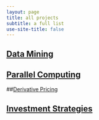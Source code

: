 ```yaml
---
layout: page
title: all projects
subtitle: a full list
use-site-title: false
---
```


## [Data Mining](https://imfl.github.io/front/data-mining/index)



## [Parallel Computing](https://imfl.github.io/front/parallel-computing/index)



##[Derivative Pricing](https://imfl.github.io/front/derivative-pricing/index)



## [Investment Strategies](https://imfl.github.io/front/investment-strategies/index)

